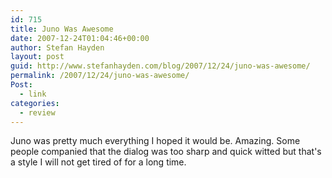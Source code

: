 ```yaml
---
id: 715
title: Juno Was Awesome
date: 2007-12-24T01:04:46+00:00
author: Stefan Hayden
layout: post
guid: http://www.stefanhayden.com/blog/2007/12/24/juno-was-awesome/
permalink: /2007/12/24/juno-was-awesome/
Post:
  - link
categories:
  - review
---
```

Juno was pretty much everything I hoped it would be. Amazing. Some people companied that the dialog was too sharp and quick witted but that's a style I will not get tired of for a long time.
